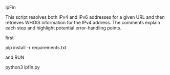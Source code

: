 IpFin

This script resolves both IPv4 and IPv6 addresses for a given URL and then retrieves WHOIS information for the IPv4 address. The comments explain each step and highlight potential error-handling points.

first 

pip install -r requirements.txt

and RUN

python3 ipfin.py
